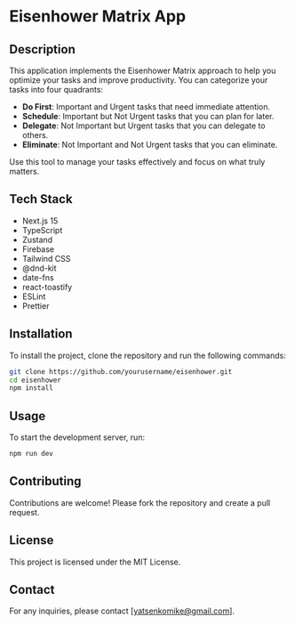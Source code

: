 # Eisenhower Matrix App

## Description

This application implements the Eisenhower Matrix approach to help you optimize your tasks and improve productivity. You can categorize your tasks into four quadrants:

- **Do First**: Important and Urgent tasks that need immediate attention.
- **Schedule**: Important but Not Urgent tasks that you can plan for later.
- **Delegate**: Not Important but Urgent tasks that you can delegate to others.
- **Eliminate**: Not Important and Not Urgent tasks that you can eliminate.

Use this tool to manage your tasks effectively and focus on what truly matters.

## Tech Stack

- Next.js 15
- TypeScript
- Zustand
- Firebase
- Tailwind CSS
- @dnd-kit
- date-fns
- react-toastify
- ESLint
- Prettier

## Installation

To install the project, clone the repository and run the following commands:

```bash
git clone https://github.com/yourusername/eisenhower.git
cd eisenhower
npm install
```

## Usage

To start the development server, run:

```bash
npm run dev
```

## Contributing

Contributions are welcome! Please fork the repository and create a pull request.

## License

This project is licensed under the MIT License.

## Contact

For any inquiries, please contact [yatsenkomike@gmail.com].

